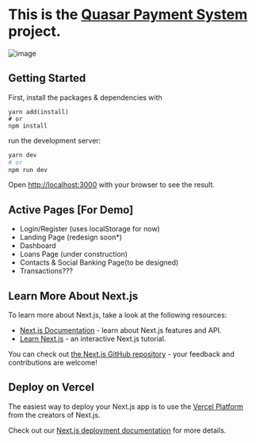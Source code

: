 # This is the [Quasar Payment System](https://qps.vercel.app/) project.
![image](https://user-images.githubusercontent.com/69642932/225964316-ae09a2e5-1f13-4208-b13e-2663288f5dbc.png)



## Getting Started
First, install the packages & dependencies with 
```
yarn add(install)
# or
npm install
```
run the development server:

```bash
yarn dev
# or
npm run dev
```

Open [http://localhost:3000](http://localhost:3000) with your browser to see the result.

## Active Pages [For Demo]
- Login/Register (uses localStorage for now)
- Landing Page (redesign soon*)
- Dashboard
- Loans Page (under construction)
- Contacts & Social Banking Page(to be designed)
- Transactions???


## Learn More About Next.js

To learn more about Next.js, take a look at the following resources:

- [Next.js Documentation](https://nextjs.org/docs) - learn about Next.js features and API.
- [Learn Next.js](https://nextjs.org/learn) - an interactive Next.js tutorial.

You can check out [the Next.js GitHub repository](https://github.com/vercel/next.js/) - your feedback and contributions are welcome!

## Deploy on Vercel

The easiest way to deploy your Next.js app is to use the [Vercel Platform](https://vercel.com/new?utm_medium=default-template&filter=next.js&utm_source=create-next-app&utm_campaign=create-next-app-readme) from the creators of Next.js.

Check out our [Next.js deployment documentation](https://nextjs.org/docs/deployment) for more details.
